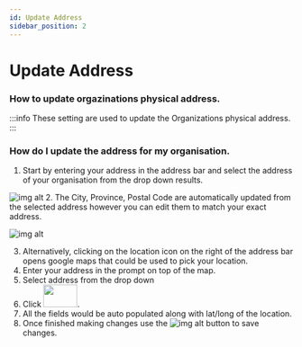 ```yaml
---
id: Update Address
sidebar_position: 2
---
```

# Update Address

### How to update orgazinations physical address.
:::info
These setting are used to update the Organizations physical address.
:::


### How do I update the address for my organisation.
1. Start by entering your address in the address bar and select the address of your organisation from the drop down results. 

![img alt](/img/settings-update-address.png)
2. The City, Province, Postal Code are automatically updated from the selected address however you can edit them to match your exact address.

![img alt](/img/pick-location.png)

3. Alternatively, clicking on the location icon on the right of the address bar opens google maps that could be used to pick your location.
4. Enter your address in the prompt on top of the map.
5. Select address from the drop down
6. Click <img src='/img/pick-btn.png' height='40px' width='60px'/>.
7. All the fields would be auto populated along with lat/long of the location.
8. Once finished making changes use the ![img alt](/img/save-btn.png) button to save changes. 

